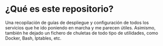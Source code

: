 # ¿Qué es este repositorio?

Una recopilación de guías de despliegue y configuración de todos los servicios que he ido poniendo en marcha y me parecen útiles.
Asimismo, también he dejado un fichero de chuletas de todo tipo de utilidades, como Docker, Bash, Iptables, etc.

